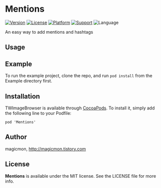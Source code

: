 # Mentions

[![Version](https://img.shields.io/cocoapods/v/WCLShineButton.svg?style=flat)](http://cocoapods.org/pods/WCLShineButton)
[![License](https://img.shields.io/cocoapods/l/WCLShineButton.svg?style=flat)](http://cocoapods.org/pods/WCLShineButton)
[![Platform](https://img.shields.io/cocoapods/p/WCLShineButton.svg?style=flat)](http://cocoapods.org/pods/WCLShineButton)
[![Support](https://img.shields.io/badge/support-iOS%208%2B%20-blue.svg?style=flat)](https://www.apple.com/nl/ios/) 
![Language](https://img.shields.io/badge/Language-%20swift%20%20-blue.svg)

An easy way to add mentions and hashtags

## Usage


## Example

To run the example project, clone the repo, and run `pod install` from the Example directory first.


## Installation

TWImageBrowser is available through [CocoaPods](http://cocoapods.org). To install
it, simply add the following line to your Podfile:

```
pod 'Mentions'
```


## Author

magicmon, http://magicmon.tistory.com

## License

**Mentions** is available under the MIT license. See the LICENSE file for more info.
